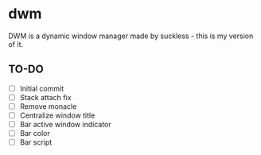 # dwm
DWM is a dynamic window manager made by suckless - this is my version of it.

## TO-DO
-[ ] Initial commit
-[ ] Stack attach fix
-[ ] Remove monacle
-[ ] Centralize window title
-[ ] Bar active window indicator
-[ ] Bar color
-[ ] Bar script
